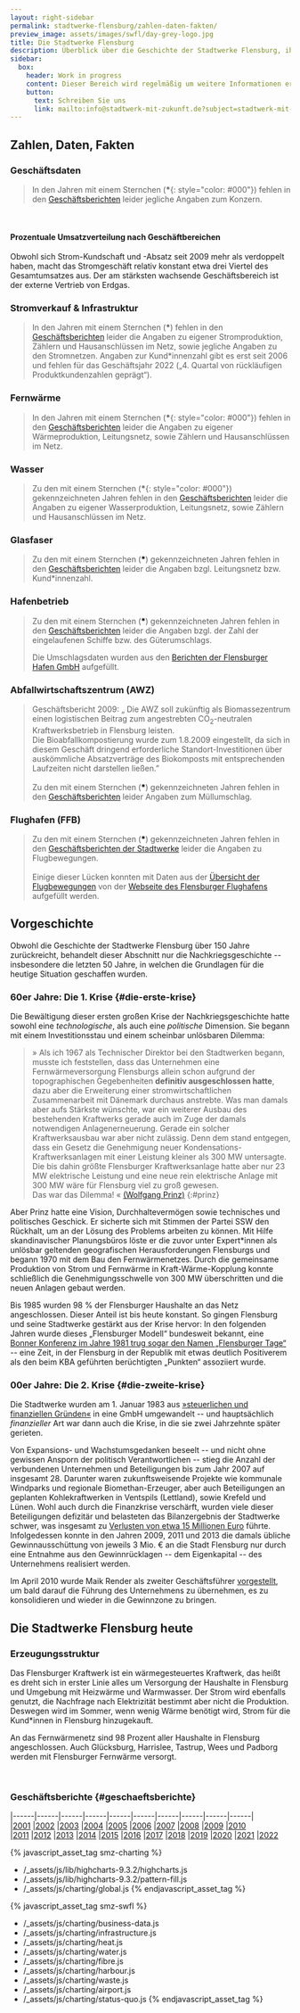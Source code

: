 ```yaml
---
layout: right-sidebar
permalink: stadtwerke-flensburg/zahlen-daten-fakten/
preview_image: assets/images/swfl/day-grey-logo.jpg
title: Die Stadtwerke Flensburg
description: Überblick über die Geschichte der Stadtwerke Flensburg, ihrer Erzeugungsstuktur und wirtschaftlicher Daten der einzelnen Geschäftsbereiche.
sidebar:
  box:
    header: Work in progress
    content: Dieser Bereich wird regelmäßig um weitere Informationen ergänzt. Falls Sie noch offene Fragen haben, schauen Sie doch demnächst noch einmal vorbei oder wenden sich direkt an uns.
    button:
      text: Schreiben Sie uns
      link: mailto:info@stadtwerk-mit-zukunft.de?subject=stadtwerk-mit-zukunft.de
---
```


## Zahlen, Daten, Fakten

### Geschäftsdaten

<div class="row">
  <figure id="umsatz-entwicklung" class="col-6 col-12-wide">
  </figure>
  <figure id="gewinn-entwicklung" class="col-6 col-12-wide">
  </figure>
</div>

> In den Jahren mit einem Sternchen (**\***{: style="color: #000"}) fehlen in den [Geschäftsberichten](#geschaeftsberichte) leider jegliche Angaben zum Konzern.
<br>

<div class="row">
  <figure id="kapitalstruktur" class="col-6 col-12-wide">
  </figure>
  <figure id="gewinnabfuehrung-stadt" class="col-6 col-12-wide">
  </figure>
</div>

#### Prozentuale Umsatzverteilung nach Geschäftbereichen

<div class="row">
  <figure id="umsatz-nach-produkten-verlauf" class="col-8 col-12-wide">
  </figure>
  <div class="col-4 col-12-wide">
    <p>
      Obwohl sich Strom-Kundschaft und -Absatz seit 2009 mehr als verdoppelt haben, macht 
      das Stromgeschäft relativ konstant etwa drei Viertel des Gesamtumsatzes aus. Der am stärksten wachsende Geschäftsbereich 
      ist der externe Vertrieb von Erdgas.
    </p>
  </div>
</div>

### Stromverkauf & Infrastruktur

<div class="row">
  <figure id="strom" class="col-6 col-12-wide">
  </figure>
  <figure id="stromnetz" class="col-6 col-12-wide">
  </figure>
</div>

<div class="row">
  <figure id="stromabsatz-vs-kundschaft" class="col-6 col-12-wide">
  </figure>
  <blockquote class="col-6 col-12-wide">
    <p>
      In den Jahren mit einem Sternchen (<strong style="font-color: #000">*</strong>) fehlen in den <a href="#geschaeftsberichte">Geschäftsberichten</a> leider die Angaben zu eigener Stromproduktion, Zählern und Hausanschlüssen im Netz, sowie jegliche Angaben zu den Stromnetzen. Angaben zur Kund*innenzahl gibt es erst seit 2006 und fehlen für das Geschäftsjahr 2022 („4. Quartal von rückläufigen Produktkundenzahlen geprägt“).
    </p>
  </blockquote>
</div>

### Fernwärme

<div class="row">
  <figure id="waermeabsatz" class="col-6 col-12-wide">
  </figure>
  <figure id="waermenetz" class="col-6 col-12-wide">
  </figure>
</div>

> In den Jahren mit einem Sternchen (**\***{: style="color: #000"}) fehlen in den [Geschäftsberichten](#geschaeftsberichte) leider die Angaben zu eigener Wärmeproduktion, Leitungsnetz, sowie Zählern und Hausanschlüssen im Netz.

### Wasser

<div class="row">
  <figure id="wasserabsatz" class="col-6 col-12-wide">
  </figure>
  <figure id="wassernetz" class="col-6 col-12-wide">
  </figure>
</div>

> Zu den mit einem Sternchen (**\***{: style="color: #000"}) gekennzeichneten Jahren fehlen in den [Geschäftsberichten](#geschaeftsberichte) leider die Angaben zu eigener Wasserproduktion, Leitungsnetz, sowie Zählern und Hausanschlüssen im Netz.

### Glasfaser

<div class="row">
  <figure id="glasfaser-chart" class="col-6 col-12-wide">
  </figure>
  <blockquote class="col-6 col-12-wide">
    <p>
      Zu den mit einem Sternchen (<strong style="color: #000">*</strong>) gekennzeichneten Jahren fehlen in den <a href="#geschaeftsberichte">Geschäftsberichten</a> leider die Angaben bzgl. Leitungsnetz bzw. Kund*innenzahl.
    </p>
  </blockquote>
</div>

### Hafenbetrieb

<div class="row">
  <figure id="hafen" class="col-6 col-12-wide">
  </figure>
  <blockquote class="col-6 col-12-wide">
    <p>
      Zu den mit einem Sternchen (<strong style="color: #000">*</strong>) gekennzeichneten Jahren fehlen in den <a href="#geschaeftsberichte">Geschäftsberichten</a> leider die Angaben bzgl. der Zahl der eingelaufenen Schiffe bzw. des Güterumschlags.
    </p>
    <p>
      Die Umschlagsdaten wurden aus den <a href="https://web.archive.org/web/20240505220208/http://www.flensburgerhafen.de/fileadmin/user_upload/Gueterumschlag_von_2004-2023.pdf">Berichten der Flensburger Hafen GmbH</a> aufgefüllt.
    </p>
  </blockquote>
</div>

### Abfallwirtschaftszentrum (AWZ)

<div class="row">
  <figure id="awz-umschlag" class="col-6 col-12-wide">
  </figure>
  <blockquote class="col-6 col-12-wide">
    <p>
      Geschäftsbericht 2009: „ Die AWZ soll zukünftig als Biomassezentrum einen logistischen Beitrag zum angestrebten CO<sub>2</sub>-neutralen Kraftwerksbetrieb in Flensburg leisten.<br>Die Bioabfallkompostierung wurde zum 1.8.2009 eingestellt, da sich in diesem Geschäft dringend erforderliche Standort-Investitionen über auskömmliche Absatzverträge des Biokomposts mit entsprechenden Laufzeiten nicht darstellen ließen.”<br><br>
      Zu den mit einem Sternchen (<strong style="color: #000">*</strong>) gekennzeichneten Jahren fehlen in den <a href="#geschaeftsberichte">Geschäftsberichten</a> leider Angaben zum Müllumschlag.
    </p>
  </blockquote>
</div>

### Flughafen (FFB)

<div class="row">
  <figure id="flugbewegungen" class="col-6 col-12-wide">
  </figure>
  <blockquote class="col-6 col-12-wide">
    <p>
      Zu den mit einem Sternchen (<strong style="color: #000">*</strong>) gekennzeichneten Jahren fehlen in den <a href="#geschaeftsberichte">Geschäftsberichten der Stadtwerke</a> leider die Angaben zu Flugbewegungen.<br><br>
      Einige dieser Lücken konnten mit Daten aus der <a href="https://web.archive.org/web/20220718014307/https://www.flensburger-flughafen.de/images/pdf/Flugbewegungen_ab_2012.pdf">Übersicht der Flugbewegungen</a> von der <a href="https://www.flensburger-flughafen.de">Webseite des Flensburger Flughafens</a> aufgefüllt werden.
    </p>
  </blockquote>
</div>


## Vorgeschichte

Obwohl die Geschichte der Stadtwerke Flensburg über 150 Jahre zurückreicht, behandelt dieser Abschnitt nur die Nachkriegsgeschichte -- insbesondere die letzten 50 Jahre, in welchen die Grundlagen für die heutige Situation geschaffen wurden.

### 60er Jahre: Die 1. Krise {#die-erste-krise}

Die Bewältigung dieser ersten großen Krise der Nachkriegsgeschichte hatte sowohl eine *technologische*, als auch eine *politische* Dimension. Sie begann mit einem Investitionsstau und einem scheinbar unlösbaren Dilemma:

> » Als ich 1967 als Technischer Direktor bei den Stadtwerken begann, musste ich feststellen, dass das Unternehmen eine Fernwärmeversorgung Flensburgs allein schon aufgrund der topographischen Gegebenheiten **definitiv ausgeschlossen hatte**, dazu aber die Erweiterung einer stromwirtschaftlichen Zusammenarbeit mit Dänemark durchaus anstrebte. Was man damals aber aufs Stärkste wünschte, war ein weiterer Ausbau des bestehenden Kraftwerks gerade auch im Zuge der damals notwendigen Anlagenerneuerung. Gerade ein solcher Kraftwerksausbau war aber nicht zulässig. Denn dem stand entgegen, dass ein Gesetz die Genehmigung neuer Kondensations-Kraftwerksanlagen mit einer Leistung kleiner als 300 MW untersagte. Die bis dahin größte Flensburger Kraftwerksanlage hatte aber nur 23 MW elektrische Leistung und eine neue rein elektrische Anlage mit 300 MW wäre für Flensburg viel zu groß gewesen.   
Das war das Dilemma! « [(Wolfgang Prinz)][prinz-interview]
{:#prinz}

Aber Prinz hatte eine Vision, Durchhaltevermögen sowie technisches und politisches Geschick. Er sicherte sich mit Stimmen der Partei SSW den Rückhalt, um an der Lösung des Problems arbeiten zu können. Mit Hilfe skandinavischer Planungsbüros löste er die zuvor unter Expert*innen als unlösbar geltenden geografischen Herausforderungen Flensburgs und begann 1970 mit dem Bau den Fernwärmenetzes. Durch die gemeinsame Produktion von Strom und Fernwärme in Kraft-Wärme-Kopplung konnte schließlich die Genehmigungsschwelle von 300 MW überschritten und die neuen Anlagen gebaut werden. 

Bis 1985 wurden 98 % der Flensburger Haushalte an das Netz angeschlossen. Dieser Anteil ist bis heute konstant. So gingen Flensburg und seine Stadtwerke gestärkt aus der Krise hervor: In den folgenden Jahren wurde dieses „Flensburger Modell“ bundesweit bekannt, eine [Bonner Konferenz im Jahre 1981 trug sogar den Namen „Flensburger Tage“](prinz-spiegel) -- eine Zeit, in der Flensburg in der Republik mit etwas deutlich Positiverem als den beim KBA geführten berüchtigten „Punkten“ assoziiert wurde.

### 00er Jahre: Die 2. Krise {#die-zweite-krise}

Die Stadtwerke wurden am 1. Januar 1983 aus [»steuerlichen und finanziellen Gründen«][umwandlung-gmbh] in eine GmbH umgewandelt -- und hauptsächlich *finanzieller* Art war dann auch die Krise, in die sie zwei Jahrzehnte später gerieten.

Von Expansions- und Wachstumsgedanken beseelt -- und nicht ohne gewissen Ansporn der politisch Verantwortlichen -- stieg die Anzahl der verbundenen Unternehmen und Beteiligungen bis zum Jahr 2007 auf insgesamt 28. Darunter waren zukunftsweisende Projekte wie kommunale Windparks und regionale Biomethan-Erzeuger, aber auch Beteiligungen an geplanten Kohlekraftwerken in Ventspils (Lettland), sowie Krefeld und Lünen. Wohl auch durch die Finanzkrise verschärft, wurden viele dieser Beteiligungen defizitär und belasteten das Bilanzergebnis der Stadtwerke schwer, was insgesamt zu [Verlusten von etwa 15 Millionen Euro][wolfskeil-nicht-entlastet] führte. Infolgedessen konnte in den Jahren 2009, 2011 und 2013 die damals übliche Gewinnausschüttung von jeweils 3 Mio. € an die Stadt Flensburg nur durch eine Entnahme aus den Gewinnrücklagen -- dem Eigenkapital -- des Unternehmens realisiert werden.

Im April 2010 wurde Maik Render als zweiter Geschäftsführer [vorgestellt][introducing-render], um bald darauf die Führung des Unternehmens zu übernehmen, es zu konsolidieren und wieder in die Gewinnzone zu bringen.

## Die Stadtwerke Flensburg heute

### Erzeugungsstruktur

Das Flensburger Kraftwerk ist ein wärmegesteuertes Kraftwerk, das heißt es dreht sich in erster Linie alles um Versorgung der Haushalte in Flensburg und Umgebung mit Heizwärme und Warmwasser. Der Strom wird ebenfalls genutzt, die Nachfrage nach Elektrizität bestimmt aber nicht die Produktion. Deswegen wird im Sommer, wenn wenig Wärme benötigt wird, Strom für die Kund*innen in Flensburg hinzugekauft. 

An das Fernwärmenetz sind 98 Prozent aller Haushalte in Flensburg angeschlossen. Auch Glücksburg, Harrislee, Tastrup, Wees und Padborg werden mit Flensburger Fernwärme versorgt.

<div class="row">
  <figure id="umsatz-nach-produkten" class="col-8 col-12-normal col-12-mobile">
  </figure>
</div>

<br>

### Geschäftsberichte {#geschaeftsberichte}

|------|------|------|------|------|------|------|------|------|------|
|[2001]&nbsp;|[2002]&nbsp;|[2003]&nbsp;|[2004]&nbsp;|[2005]&nbsp;|[2006]&nbsp;|[2007]&nbsp;|[2008]&nbsp;|[2009]&nbsp;|[2010]
|[2011]&nbsp;|[2012]&nbsp;|[2013]&nbsp;|[2014]&nbsp;|[2015]&nbsp;|[2016]&nbsp;|[2017]&nbsp;|[2018]&nbsp;|[2019]&nbsp;|[2020]
|[2021]&nbsp;|[2022]


  [prinz-interview]: https://www.foerde.news/news/vater-der-flensburger-fernwaerme-verstorben.html
  [prinz-spiegel]: https://www.spiegel.de/spiegel/print/d-14326706.html
  [umwandlung-gmbh]: https://www.ulrich-jochimsen.de/files/Monopol_1%2013.pdf
  [fl-atomstromfrei]: https://web.archive.org/web/20210606222838/https://www.stadtwerke-flensburg.de/fileadmin/_migrated/content_uploads/flensburg-atomstromfrei-shz-beilage.pdf
  [introducing-render]: https://web.archive.org/web/20210116150455/https://www.stadtwerke-flensburg.de/unternehmen/news/news/matthias-wolfskeil-stellt-kollegen-beim-4-flensburger-energieforum-vor-maik-render-technischer-ges/?tx_news_pi1%5Bcontroller%5D=News&tx_news_pi1%5Baction%5D=detail&cHash=ea5d1578dbc441a4eebad8b47d3a65cc
  [wolfskeil-nicht-entlastet]: https://www.shz.de/lokales/flensburger-tageblatt/keine-entlastung-fuer-den-ex-chef-id175722.html

  [2022]: https://web.archive.org/web/20230612005040/https://www.stadtwerke-flensburg.de/fileadmin/user_upload/geschaeftsberichte/2022/230530_GB22_final.pdf
  [2021]: https://web.archive.org/web/20220718014352/https://www.stadtwerke-flensburg.de/fileadmin/user_upload/geschaeftsberichte/2021/stadtwerke-flensburg-geschaeftsbericht-2021.pdf
  [2020]: https://web.archive.org/web/20210606222751/https://www.stadtwerke-flensburg.de/fileadmin/user_upload/pdf/geschaeftsberichte/swfl-geschaeftsbericht-2020.pdf
  [2019]: https://web.archive.org/web/20210606222714/https://www.stadtwerke-flensburg.de/fileadmin/user_upload/pdf/geschaeftsberichte/swfl-geschaeftsbericht-2019.pdf
  [2018]: https://web.archive.org/web/20210129195231/https://www.stadtwerke-flensburg.de/fileadmin/user_upload/pdf/geschaeftsberichte/swfl-geschaeftsbericht-2018.pdf
  [2017]: https://web.archive.org/web/20210129210538/https://www.stadtwerke-flensburg.de/fileadmin/user_upload/pdf/geschaeftsberichte/swfl-geschaeftsbericht-2017.pdf
  [2016]: https://web.archive.org/web/20210130224054/https://www.stadtwerke-flensburg.de/fileadmin/user_upload/pdf/geschaeftsberichte/swfl-geschaeftsbericht-2016.pdf
  [2015]: https://web.archive.org/web/20210606222621/https://www.stadtwerke-flensburg.de/fileadmin/user_upload/pdf/geschaeftsberichte/swfl-geschaeftsbericht-2015.pdf
  [2014]: https://web.archive.org/web/20210606222615/https://www.stadtwerke-flensburg.de/fileadmin/_migrated/content_uploads/swfl-geschaeftsbericht-2014.pdf
  [2013]: https://web.archive.org/web/20210606222429/https://www.stadtwerke-flensburg.de/fileadmin/_migrated/content_uploads/geschaeftsbericht-swfl-2013.pdf
  [2012]: https://web.archive.org/web/20201020052115/https://www.stadtwerke-flensburg.de/fileadmin/_migrated/content_uploads/GB2012_11.pdf
  [2011]: https://web.archive.org/web/20201020063039/https://www.stadtwerke-flensburg.de/fileadmin/_migrated/content_uploads/GB2011_12.pdf
  [2010]: https://web.archive.org/web/20210606222325/https://www.stadtwerke-flensburg.de/fileadmin/_migrated/content_uploads/GB2010_11.pdf
  [2009]: https://web.archive.org/web/20210606222234/https://www.stadtwerke-flensburg.de/fileadmin/_migrated/content_uploads/GB2009_11.pdf
  [2008]: https://web.archive.org/web/20210606222229/https://www.stadtwerke-flensburg.de/fileadmin/_migrated/content_uploads/GB2008_11.pdf
  [2007]: https://web.archive.org/web/20201020063602/https://www.stadtwerke-flensburg.de/fileadmin/_migrated/content_uploads/GB_StwFl_2007_09.pdf
  [2006]: https://web.archive.org/web/20210606222215/https://www.stadtwerke-flensburg.de/fileadmin/_migrated/content_uploads/GB_StwFl_2006_09.pdf
  [2005]: https://web.archive.org/web/20210606222139/https://www.stadtwerke-flensburg.de/fileadmin/_migrated/content_uploads/GB_StwFl_2005_09.pdf
  [2004]: https://web.archive.org/web/20210606222135/https://www.stadtwerke-flensburg.de/fileadmin/_migrated/content_uploads/GB_StwFl_2004_11.pdf
  [2003]: https://web.archive.org/web/20210606222059/https://www.stadtwerke-flensburg.de/fileadmin/_migrated/content_uploads/GB_StwFl_2003_10.pdf
  [2002]: https://web.archive.org/web/20210606222049/https://www.stadtwerke-flensburg.de/fileadmin/_migrated/content_uploads/GB_StwFl_2002_03.pdf
  [2001]: https://web.archive.org/web/20201020064054/https://www.stadtwerke-flensburg.de/fileadmin/_migrated/content_uploads/GB_StwFl_2001_11.pdf

<script>
  window.SWFL = {
    Business: {
      ByProduct: {{ site.data.swfl_business_by_product | jsonify }},
      Results: {{ site.data.swfl_business | jsonify }},
      Electricity: {{ site.data.swfl_overview_electricity | jsonify }},
      Heat: {{ site.data.swfl_overview_heat | jsonify }},
      Water: {{ site.data.swfl_overview_water | jsonify }},
      Fibre: {{ site.data.swfl_overview_fibre | jsonify }},
      Harbour: {{ site.data.swfl_overview_harbour | jsonify }},
      Waste: {{ site.data.swfl_overview_waste | jsonify }},
      Airport: {{ site.data.swfl_overview_airport | jsonify }}
    }
  }
</script>

{% javascript_asset_tag smz-charting %}
- /_assets/js/lib/highcharts-9.3.2/highcharts.js
- /_assets/js/lib/highcharts-9.3.2/pattern-fill.js
- /_assets/js/charting/global.js
{% endjavascript_asset_tag %}    

{% javascript_asset_tag smz-swfl %}
- /_assets/js/charting/business-data.js
- /_assets/js/charting/infrastructure.js
- /_assets/js/charting/heat.js
- /_assets/js/charting/water.js
- /_assets/js/charting/fibre.js
- /_assets/js/charting/harbour.js
- /_assets/js/charting/waste.js
- /_assets/js/charting/airport.js
- /_assets/js/charting/status-quo.js
{% endjavascript_asset_tag %}    
